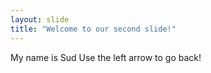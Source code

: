 ```yaml
---
layout: slide
title: "Welcome to our second slide!"
---
```

My name is Sud
Use the left arrow to go back!
